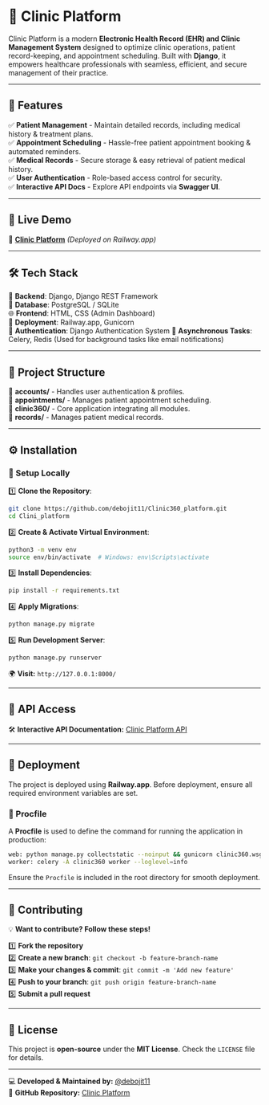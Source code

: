 # 🚀 Clinic Platform

Clinic Platform is a modern **Electronic Health Record (EHR) and Clinic Management System** designed to optimize clinic operations, patient record-keeping, and appointment scheduling. Built with **Django**, it empowers healthcare professionals with seamless, efficient, and secure management of their practice.

---

## 🌟 Features

✅ **Patient Management** - Maintain detailed records, including medical history & treatment plans.  
✅ **Appointment Scheduling** - Hassle-free patient appointment booking & automated reminders.  
✅ **Medical Records** - Secure storage & easy retrieval of patient medical history.  
✅ **User Authentication** - Role-based access control for security.  
✅ **Interactive API Docs** - Explore API endpoints via **Swagger UI**.  

---

## 🎯 Live Demo

🔗 **[Clinic Platform](https://clinic-platform.up.railway.app/)** *(Deployed on Railway.app)*  

---

## 🛠️ Tech Stack

🚀 **Backend**: Django, Django REST Framework  
💾 **Database**: PostgreSQL / SQLite  
🌐 **Frontend**: HTML, CSS (Admin Dashboard)  
📡 **Deployment**: Railway.app, Gunicorn  
🔐 **Authentication**: Django Authentication System 
📨 **Asynchronous Tasks**: Celery, Redis (Used for background tasks like email notifications)  

---

## 📁 Project Structure

📂 **accounts/** - Handles user authentication & profiles.  
📂 **appointments/** - Manages patient appointment scheduling.  
📂 **clinic360/** - Core application integrating all modules.  
📂 **records/** - Manages patient medical records.  

---

## ⚙️ Installation

### 🔹 Setup Locally

1️⃣ **Clone the Repository**:
```bash
git clone https://github.com/debojit11/Clinic360_platform.git
cd Clini_platform
```

2️⃣ **Create & Activate Virtual Environment**:
```bash
python3 -m venv env
source env/bin/activate  # Windows: env\Scripts\activate
```

3️⃣ **Install Dependencies**:
```bash
pip install -r requirements.txt
```

4️⃣ **Apply Migrations**:
```bash
python manage.py migrate
```

5️⃣ **Run Development Server**:
```bash
python manage.py runserver
```
🌍 **Visit:** `http://127.0.0.1:8000/`

---

## 🔌 API Access

🛠️ **Interactive API Documentation:** [Clinic Platform API](https://clinic-platform.up.railway.app/api/docs/)  

---

## 🚀 Deployment

The project is deployed using **Railway.app**. Before deployment, ensure all required environment variables are set.

### 🔹 Procfile

A **Procfile** is used to define the command for running the application in production:
```bash
web: python manage.py collectstatic --noinput && gunicorn clinic360.wsgi:application
worker: celery -A clinic360 worker --loglevel=info
```
Ensure the `Procfile` is included in the root directory for smooth deployment.

---

## 🤝 Contributing

💡 **Want to contribute? Follow these steps!**

1️⃣ **Fork the repository**  
2️⃣ **Create a new branch**: `git checkout -b feature-branch-name`  
3️⃣ **Make your changes & commit**: `git commit -m 'Add new feature'`  
4️⃣ **Push to your branch**: `git push origin feature-branch-name`  
5️⃣ **Submit a pull request**  

---

## 📜 License

This project is **open-source** under the **MIT License**. Check the `LICENSE` file for details.

---

💻 **Developed & Maintained by:** [@debojit11](https://github.com/debojit11)  
🚀 **GitHub Repository:** [Clinic Platform](https://github.com/debojit11/Clinic360_platform)